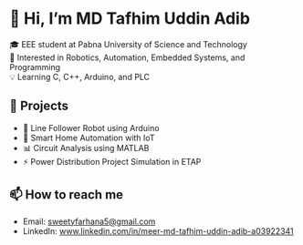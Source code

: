 # 👋 Hi, I’m MD Tafhim Uddin Adib

🎓 EEE student at Pabna University of Science and Technology  
🔧 Interested in Robotics, Automation, Embedded Systems, and Programming  
💡 Learning C, C++, Arduino, and PLC  

## 🔨 Projects
- 🤖 Line Follower Robot using Arduino
- 🔌 Smart Home Automation with IoT
- 📊 Circuit Analysis using MATLAB
- ⚡ Power Distribution Project Simulation in ETAP

## 📫 How to reach me
- Email: sweetyfarhana5@gmail.com
- LinkedIn: www.linkedin.com/in/meer-md-tafhim-uddin-adib-a03922341

